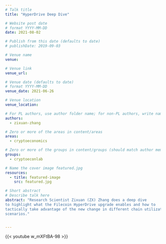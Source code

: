 ```yaml
---
# Talk title
title: "HyperDrive Deep Dive"

# Website post date
# format YYYY-MM-DD
date: 2021-08-02

# Publish from this date (defaults to date)
# publishDate: 2019-09-03

# Venue name
venue: 

# Venue link
venue_url: 

# Venue date (defaults to date)
# format YYYY-MM-DD
venue_date: 2021-06-26

# Venue location
venue_location: 

# For PL authors, use author folder name; for non-PL authors, write name as in paper within ""
authors:
  - zixuan-zhang

# Zero or more of the areas in content/areas
areas:
  - cryptoeconomics

# Zero or more of the groups in content/groups (should match author membership)
groups:
  - cryptoeconlab

# Name the cover image featured.jpg
resources:
  - title: featured-image
    src: featured.jpg

# Short abstract
# Describe talk here
abstract: "Research Scientist Zixuan (ZX) Zhang does a deep dive 
to highlight what the Filecoin HyperDrive upgrade enables and how to 
tactically take advantage of the new change in different chain utilization 
scenarios."


---
```



{{< youtube w_mXFtBA-98 >}}
